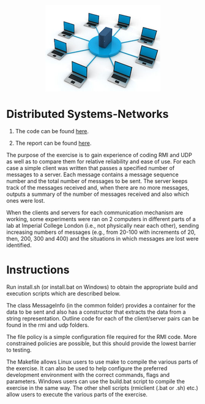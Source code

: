 <div align="center">
  <img src="net.jpg">
  <br>
</div>

# Distributed Systems-Networks

1. The code can be found  <a href="https://github.com/gioannides/EIE2-DistributedSystems-Networks">here</a>.

2. The report can be found  <a href="Report.pdf">here</a>.

The purpose of the exercise is to gain experience of coding RMI and UDP as well as to compare them
for relative reliability and ease of use.
For each case a simple client was written that passes a specified number of messages to a
server. Each message contains a message sequence number and the total number of messages to
be sent. The server keeps track of the messages received and, when there are no more messages, outputs
a summary of the number of messages received and also which ones were lost.


When the clients and servers for each communication mechanism are working, some experiments were ran
on 2 computers in different parts of a lab at Imperial College London (i.e., not physically near each other), sending increasing
numbers of messages (e.g., from 20-100 with increments of 20, then, 200, 300 and 400) and the
situations in which messages are lost were identified.


# Instructions

Run install.sh (or install.bat on Windows) to obtain the appropriate build and execution scripts which are described below.

The class MessageInfo (in the common folder) provides a container for the data to be sent and
also has a constructor that extracts the data from a string representation. Outline code for each
of the client/server pairs can be found in the rmi and udp folders.

The file policy is a simple configuration file required for the RMI code. More constrained
policies are possible, but this should provide the lowest barrier to testing.

The Makefile allows Linux users to use make to compile the various parts of the exercise. It
can also be used to help configure the preferred development environment with the correct
commands, flags and parameters. Windows users can use the build.bat script to compile the
exercise in the same way. The other shell scripts (rmiclient (.bat or .sh) etc.) allow users to
execute the various parts of the exercise.
